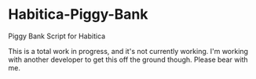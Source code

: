 # Habitica-Piggy-Bank
Piggy Bank Script for Habitica

This is a total work in progress, and it's not currently working. I'm working with another developer to get this off the ground though. Please bear with me.
